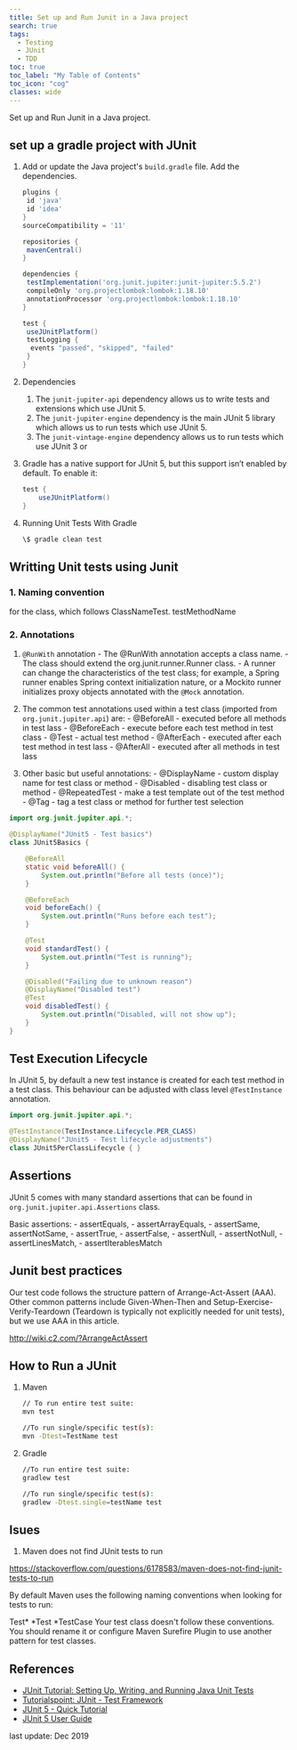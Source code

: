 ```yaml
---
title: Set up and Run Junit in a Java project
search: true
tags: 
  - Testing
  - JUnit
  - TDD
toc: true
toc_label: "My Table of Contents"
toc_icon: "cog"
classes: wide
---
```


Set up and Run Junit in a Java project.

## set up a gradle project with JUnit

1. Add or update the Java project's `build.gradle` file. Add the dependencies.

    ```gradle
    plugins {
     id 'java'
     id 'idea'
    }
    sourceCompatibility = '11'

    repositories {
     mavenCentral()
    }

    dependencies {
     testImplementation('org.junit.jupiter:junit-jupiter:5.5.2')
     compileOnly 'org.projectlombok:lombok:1.18.10'
     annotationProcessor 'org.projectlombok:lombok:1.18.10'
    }

    test {
     useJUnitPlatform()
     testLogging {
      events "passed", "skipped", "failed"
     }
    }
    ```

2. Dependencies

    1. The `junit-jupiter-api` dependency allows us to write tests and extensions which use JUnit 5.
    2. The `junit-jupiter-engine` dependency is the main JUnit 5 library which allows us to run tests which use JUnit 5.
    3. The `junit-vintage-engine` dependency allows us to run tests which use JUnit 3 or

3. Gradle has a native support for JUnit 5, but this support isn’t enabled by default. To enable it:

    ```gradle
    test {
        useJUnitPlatform()
    }
    ```

4. Running Unit Tests With Gradle

    ```bash
    \$ gradle clean test
    ```

## Writting Unit tests using Junit

### 1. Naming convention

for the class, which follows ClassNameTest.
testMethodName

### 2. Annotations

1. `@RunWith` annotation
        - The @RunWith annotation accepts a class name.
        - The class should extend the org.junit.runner.Runner class.
        - A runner can change the characteristics of the test class; for example, a Spring runner enables Spring context initialization nature, or a Mockito runner initializes proxy objects annotated with the `@Mock` annotation.

2. The common test annotations used within a test class (imported from `org.junit.jupiter.api`) are:
        - @BeforeAll - executed before all methods in test lass
        - @BeforeEach - execute before each test method in test class
        - @Test - actual test method
        - @AfterEach - executed after each test method in test lass
        - @AfterAll - executed after all methods in test lass
3. Other basic but useful annotations:
        - @DisplayName - custom display name for test class or method
        - @Disabled - disabling test class or method
        - @RepeatedTest - make a test template out of the test method
        - @Tag - tag a test class or method for further test selection

```java
import org.junit.jupiter.api.*;

@DisplayName("JUnit5 - Test basics")
class JUnit5Basics {

    @BeforeAll
    static void beforeAll() {
        System.out.println("Before all tests (once)");
    }

    @BeforeEach
    void beforeEach() {
        System.out.println("Runs before each test");
    }

    @Test
    void standardTest() {
        System.out.println("Test is running");
    }

    @Disabled("Failing due to unknown reason")
    @DisplayName("Disabled test")
    @Test
    void disabledTest() {
        System.out.println("Disabled, will not show up");
    }
}
```

## Test Execution Lifecycle

In JUnit 5, by default a new test instance is created for each test method in a test class. This behaviour can be adjusted with class level `@TestInstance` annotation.

```java
import org.junit.jupiter.api.*;

@TestInstance(TestInstance.Lifecycle.PER_CLASS)
@DisplayName("JUnit5 - Test lifecycle adjustments")
class JUnit5PerClassLifecycle { }
```

## Assertions

JUnit 5 comes with many standard assertions that can be found in `org.junit.jupiter.api.Assertions` class.

Basic assertions:
    - assertEquals,
    - assertArrayEquals,
    - assertSame, assertNotSame,
    - assertTrue,
    - assertFalse,
    - assertNull,
    - assertNotNull,
    - assertLinesMatch,
    - assertIterablesMatch

## Junit best practices

Our test code follows the structure pattern of Arrange-Act-Assert (AAA). Other common patterns include Given-When-Then and Setup-Exercise-Verify-Teardown (Teardown is typically not explicitly needed for unit tests), but we use AAA in this article.

<http://wiki.c2.com/?ArrangeActAssert>

## How to Run a JUnit

1. Maven

    ```bash
    // To run entire test suite:
    mvn test

    //To run single/specific test(s):
    mvn -Dtest=TestName test
    ```

2. Gradle

    ```bash
    //To run entire test suite:
    gradlew test

    //To run single/specific test(s):
    gradlew -Dtest.single=testName test
    ```

## Isues

1. Maven does not find JUnit tests to run

<https://stackoverflow.com/questions/6178583/maven-does-not-find-junit-tests-to-run>

By default Maven uses the following naming conventions when looking for tests to run:

Test*
*Test
*TestCase
Your test class doesn't follow these conventions. You should rename it or configure Maven Surefire Plugin to use another pattern for test classes.

## References

- [JUnit Tutorial: Setting Up, Writing, and Running Java Unit Tests](https://blog.parasoft.com/junit-tutorial-setting-up-writing-and-running-java-unit-tests)
- [Tutorialspoint: JUnit - Test Framework](https://www.tutorialspoint.com/junit/junit_test_framework.htm)
- [JUnit 5 - Quick Tutorial](https://blog.codeleak.pl/2017/10/junit-5-basics.html)
- [JUnit 5 User Guide](https://junit.org/junit5/docs/current/user-guide/)

last update: Dec 2019

